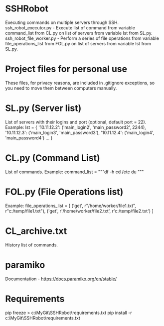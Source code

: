 # SSHRobot
Executing commands on multiple servers through SSH.
ssh_robot_executor.py - Execute list of command from variable command_list from CL.py on list of servers from variable lst from SL.py.
ssh_robot_file_worker.py - Perform a series of file operations from variable file_operations_list from FOL.py on list of servers from variable lst from SL.py.

# Project files for personal use
These files, for privacy reasons, are included in .gitignore exceptions, so you need to move them between computers manually.
# SL.py (Server list)
List of servers with their logins and port (optional, default port = 22).
Example:
lst = {
    '10.11.12.2': ('main_login2', 'main_password2', 2244),
    '10.11.12.3': ('main_login3', 'main_password3'),
    '10.11.12.4': ('main_login4', 'main_password4')
    ...
}

# CL.py (Command List)
List of commands.
Example:
command_list = """df -h
cd /etc
du
"""

# FOL.py (File Operations list)
Example:
file_operations_list = [
    ('get', r"/home/worker/file1.txt", r"c:/temp/file1.txt"),
    ('get', r'/home/worker/file2.txt', r'c:/temp/file2.txt')
]


# CL_archive.txt
History list of commands.

# paramiko
Documentation - https://docs.paramiko.org/en/stable/

# Requirements
pip freeze > c:\MyGit\SSHRobot\requirements.txt
pip install -r c:\MyGit\SSHRobot\requirements.txt